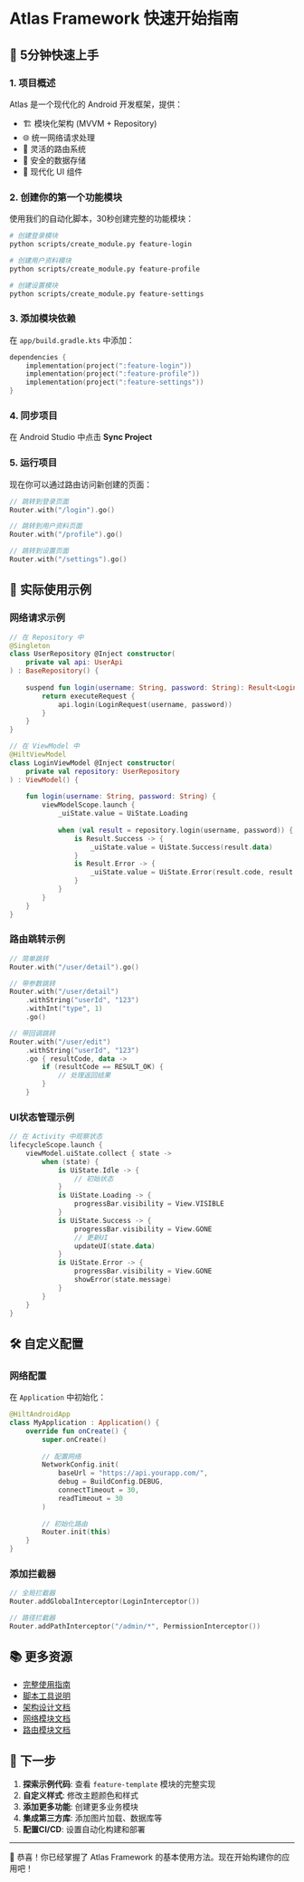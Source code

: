 # Atlas Framework 快速开始指南

## 🚀 5分钟快速上手

### 1. 项目概述

Atlas 是一个现代化的 Android 开发框架，提供：
- 🏗️ 模块化架构 (MVVM + Repository)
- 🌐 统一网络请求处理
- 🧭 灵活的路由系统
- 💾 安全的数据存储
- 🎨 现代化 UI 组件

### 2. 创建你的第一个功能模块

使用我们的自动化脚本，30秒创建完整的功能模块：

```bash
# 创建登录模块
python scripts/create_module.py feature-login

# 创建用户资料模块  
python scripts/create_module.py feature-profile

# 创建设置模块
python scripts/create_module.py feature-settings
```

### 3. 添加模块依赖

在 `app/build.gradle.kts` 中添加：

```kotlin
dependencies {
    implementation(project(":feature-login"))
    implementation(project(":feature-profile"))
    implementation(project(":feature-settings"))
}
```

### 4. 同步项目

在 Android Studio 中点击 **Sync Project**

### 5. 运行项目

现在你可以通过路由访问新创建的页面：

```kotlin
// 跳转到登录页面
Router.with("/login").go()

// 跳转到用户资料页面
Router.with("/profile").go()

// 跳转到设置页面
Router.with("/settings").go()
```

## 📱 实际使用示例

### 网络请求示例

```kotlin
// 在 Repository 中
@Singleton
class UserRepository @Inject constructor(
    private val api: UserApi
) : BaseRepository() {
    
    suspend fun login(username: String, password: String): Result<LoginResponse> {
        return executeRequest {
            api.login(LoginRequest(username, password))
        }
    }
}

// 在 ViewModel 中
@HiltViewModel
class LoginViewModel @Inject constructor(
    private val repository: UserRepository
) : ViewModel() {
    
    fun login(username: String, password: String) {
        viewModelScope.launch {
            _uiState.value = UiState.Loading
            
            when (val result = repository.login(username, password)) {
                is Result.Success -> {
                    _uiState.value = UiState.Success(result.data)
                }
                is Result.Error -> {
                    _uiState.value = UiState.Error(result.code, result.message)
                }
            }
        }
    }
}
```

### 路由跳转示例

```kotlin
// 简单跳转
Router.with("/user/detail").go()

// 带参数跳转
Router.with("/user/detail")
    .withString("userId", "123")
    .withInt("type", 1)
    .go()

// 带回调跳转
Router.with("/user/edit")
    .withString("userId", "123")
    .go { resultCode, data ->
        if (resultCode == RESULT_OK) {
            // 处理返回结果
        }
    }
```

### UI状态管理示例

```kotlin
// 在 Activity 中观察状态
lifecycleScope.launch {
    viewModel.uiState.collect { state ->
        when (state) {
            is UiState.Idle -> {
                // 初始状态
            }
            is UiState.Loading -> {
                progressBar.visibility = View.VISIBLE
            }
            is UiState.Success -> {
                progressBar.visibility = View.GONE
                // 更新UI
                updateUI(state.data)
            }
            is UiState.Error -> {
                progressBar.visibility = View.GONE
                showError(state.message)
            }
        }
    }
}
```

## 🛠️ 自定义配置

### 网络配置

在 `Application` 中初始化：

```kotlin
@HiltAndroidApp
class MyApplication : Application() {
    override fun onCreate() {
        super.onCreate()
        
        // 配置网络
        NetworkConfig.init(
            baseUrl = "https://api.yourapp.com/",
            debug = BuildConfig.DEBUG,
            connectTimeout = 30,
            readTimeout = 30
        )
        
        // 初始化路由
        Router.init(this)
    }
}
```

### 添加拦截器

```kotlin
// 全局拦截器
Router.addGlobalInterceptor(LoginInterceptor())

// 路径拦截器
Router.addPathInterceptor("/admin/*", PermissionInterceptor())
```

## 📚 更多资源

- [完整使用指南](PROJECT_USAGE_GUIDE.md)
- [脚本工具说明](scripts/README.md)
- [架构设计文档](doc/架构设计文档.md)
- [网络模块文档](core-network/README.md)
- [路由模块文档](core-router/README.md)

## 🎯 下一步

1. **探索示例代码**: 查看 `feature-template` 模块的完整实现
2. **自定义样式**: 修改主题颜色和样式
3. **添加更多功能**: 创建更多业务模块
4. **集成第三方库**: 添加图片加载、数据库等
5. **配置CI/CD**: 设置自动化构建和部署

---

🎉 恭喜！你已经掌握了 Atlas Framework 的基本使用方法。现在开始构建你的应用吧！